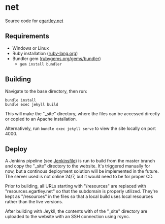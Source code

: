 # net
Source code for [egartley.net](https://egartley.net/?via=gh)

## Requirements

- Windows or Linux
- Ruby installation ([ruby-lang.org](https://www.ruby-lang.org/en/))
- Bundler gem ([rubygems.org/gems/bundler](https://rubygems.org/gems/bundler))
    - `gem install bundler`

## Building

Navigate to the base directory, then run:  

`bundle install`  
`bundle exec jekyll build`  

This will make the "_site" directory, where the files can be accessed directly or copied to an Apache installation.

Alternatively, run `bundle exec jekyll serve` to view the site locally on port 4000.

## Deploy

A Jenkins pipeline (see [Jenkinsfile](https://github.com/egartley/net/blob/master/Jenkinsfile)) is run to build from the master branch and copy the "_site" directory to the website. It's triggered manually for now, but a continous deployment solution will be implemented in the future. The server used is not online 24/7, but it would need to be for proper CD.

Prior to building, all URLs starting with "/resources" are replaced with "resources.egartley.net" so that the subdomain is properly utilized. They're kept as "/resources" in the files so that a local build uses local resources rather than the live versions.

After building with Jeykll, the contents with of the "_site" directory are uploaded to the website with an SSH connection using rsync.
